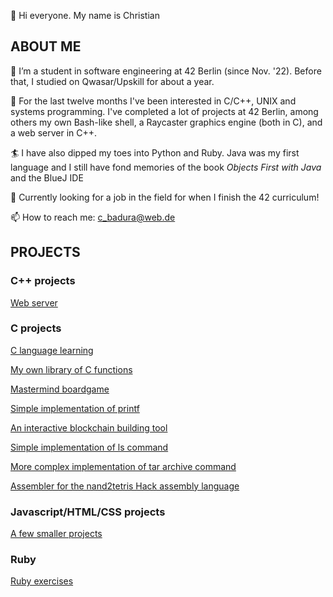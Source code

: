 👋 Hi everyone. My name is Christian

## ABOUT ME 

🌱 I’m a student in software engineering at 42 Berlin (since Nov. '22). Before that, I studied on Qwasar/Upskill for about a year.

👀 For the last twelve months I've been interested in C/C++, UNIX and systems programming. I've completed a lot of projects at 42 Berlin, among others my own Bash-like shell, a Raycaster graphics engine (both in C), and a web server in C++.

:surfer: I have also dipped my toes into Python and Ruby. Java was my first language and I still have fond memories of the book _Objects First with Java_ and the BlueJ IDE

:climbing: Currently looking for a job in the field for when I finish the 42 curriculum!


📫 How to reach me: c_badura@web.de

## PROJECTS

### C++ projects
[Web server](https://github.com/cbadura/webserver/tree/main)

### C projects

[C language learning](https://github.com/cbadura/C-language)

[My own library of C functions](https://github.com/cbadura/My-own-C-library)

[Mastermind boardgame](https://github.com/cbadura/my_mastermind)

[Simple implementation of printf](https://github.com/cbadura/my_printf)

[An interactive blockchain building tool](https://github.com/cbadura/my_blockchain)

[Simple implementation of ls command](https://github.com/cbadura/my_ls)

[More complex implementation of tar archive command](https://github.com/cbadura/my_tar)

[Assembler for the nand2tetris Hack assembly language](https://github.com/cbadura/hack_assembler)

### Javascript/HTML/CSS projects

[A few smaller projects](https://github.com/cbadura/Web-Javascript-projects)


### Ruby

[Ruby exercises](https://github.com/cbadura/Ruby)


<!---
cbadura/cbadura is a ✨ special ✨ repository because its `README.md` (this file) appears on your GitHub profile.
You can click the Preview link to take a look at your changes.
--->
